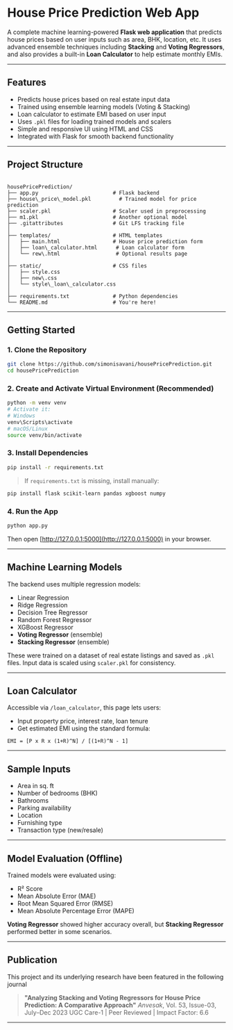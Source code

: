 # House Price Prediction Web App

A complete machine learning-powered **Flask web application** that predicts house prices based on user inputs such as area, BHK, location, etc. It uses advanced ensemble techniques including **Stacking** and **Voting Regressors**, and also provides a built-in **Loan Calculator** to help estimate monthly EMIs.

---

##  Features

-  Predicts house prices based on real estate input data
-  Trained using ensemble learning models (Voting & Stacking)
-  Loan calculator to estimate EMI based on user input
-  Uses `.pkl` files for loading trained models and scalers
-  Simple and responsive UI using HTML and CSS
-  Integrated with Flask for smooth backend functionality

---

## Project Structure

```

housePricePrediction/
├── app.py                        # Flask backend
├── house\_price\_model.pkl         # Trained model for price prediction
├── scaler.pkl                    # Scaler used in preprocessing
├── m1.pkl                        # Another optional model
├── .gitattributes                # Git LFS tracking file
│
├── templates/                    # HTML templates
│   ├── main.html                 # House price prediction form
│   ├── loan\_calculator.html      # Loan calculator form
│   └── rew\.html                  # Optional results page
│
├── static/                       # CSS files
│   ├── style.css
│   ├── new\.css
│   └── style\_loan\_calculator.css
│
├── requirements.txt              # Python dependencies
└── README.md                     # You're here!

````

---

##  Getting Started

### 1. Clone the Repository

```bash
git clone https://github.com/simonisavani/housePricePrediction.git
cd housePricePrediction
````

### 2. Create and Activate Virtual Environment (Recommended)

```bash
python -m venv venv
# Activate it:
# Windows
venv\Scripts\activate
# macOS/Linux
source venv/bin/activate
```

### 3. Install Dependencies

```bash
pip install -r requirements.txt
```

> If `requirements.txt` is missing, install manually:

```bash
pip install flask scikit-learn pandas xgboost numpy
```

### 4. Run the App

```bash
python app.py
```

Then open [http://127.0.0.1:5000](http://127.0.0.1:5000) in your browser.

---

## Machine Learning Models

The backend uses multiple regression models:

* Linear Regression
* Ridge Regression
* Decision Tree Regressor
* Random Forest Regressor
* XGBoost Regressor
* **Voting Regressor** (ensemble)
* **Stacking Regressor** (ensemble)

These were trained on a dataset of real estate listings and saved as `.pkl` files. Input data is scaled using `scaler.pkl` for consistency.

---

## Loan Calculator

Accessible via `/loan_calculator`, this page lets users:

* Input property price, interest rate, loan tenure
* Get estimated EMI using the standard formula:

```
EMI = [P x R x (1+R)^N] / [(1+R)^N - 1]
```

---

## Sample Inputs

* Area in sq. ft
* Number of bedrooms (BHK)
* Bathrooms
* Parking availability
* Location
* Furnishing type
* Transaction type (new/resale)

---

## Model Evaluation (Offline)

Trained models were evaluated using:

* R² Score
* Mean Absolute Error (MAE)
* Root Mean Squared Error (RMSE)
* Mean Absolute Percentage Error (MAPE)

**Voting Regressor** showed higher accuracy overall, but **Stacking Regressor** performed better in some scenarios.

---

## Publication

This project and its underlying research have been featured in the following journal

> **"Analyzing Stacking and Voting Regressors for House Price Prediction: A Comparative Approach"**
>  *Anvesak*, Vol. 53, Issue-03, July–Dec 2023
>  UGC Care-1 | Peer Reviewed | Impact Factor: 6.6

---
